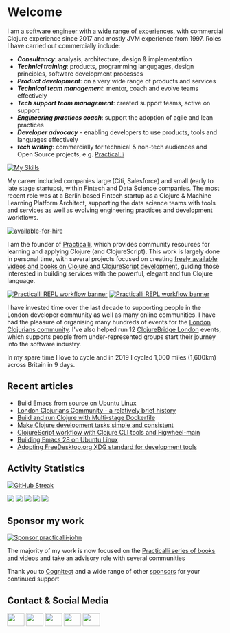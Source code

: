 # Welcome
I am [a software engineer with a wide range of experiences](https://www.linkedin.com/in/jr0cket/), with commercial Clojure experience since 2017 and mostly JVM experience from 1997. Roles I have carried out commercially include: 
* **_Consultancy_**: analysis, architecture, design & implementation 
* **_Technicl training_**: products, programming langugages, design principles, software development processes
* **_Product development_**: on a very wide range of products and services
* **_Technical team management_**: mentor, coach and evolve teams effectively
* **_Tech support team management_**: created support teams, active on support 
* **_Engineering practices coach_**: support the adoption of agile and lean practices
* **_Developer advocacy_** - enabling developers to use products, tools and languages effectively
* **_tech writing_**: commercially for technical & non-tech audiences and Open Source projects, e.g. [Practical.li](https://practical.li/)

[![My Skills](https://skillicons.dev/icons?i=clojure,md,svg,emacs,neovim,postgres,firebase,graphql,docker,github,githubactions,grafana,aws,kubernetes&theme=dark)](https://skillicons.dev)

My career included companies large (Citi, Salesforce) and small (early to late stage startups), within Fintech and Data Science companies.  The most recent role was at a Berlin based Fintech startup as a Clojure & Machine Learning Platform Architect, supporting the data science teams with tools and services as well as evolving engineering practices and development workflows. 

[![available-for-hire](https://user-images.githubusercontent.com/250870/205440155-5676444c-f3a5-4f78-9457-7d5b12113172.png)](https://www.linkedin.com/in/jr0cket/)

I am the founder of [Practicalli](https://practical.li), which provides community resources for learning and applying Clojure (and ClojureScript).  This work is largely done in personal time, with several projects focused on creating [freely available videos and books on Clojure and ClojureScript development](https://practical.li/), guiding those interested in building services with the powerful, elegant and fun Clojure language.

[![Practicalli REPL workflow banner](https://raw.githubusercontent.com/practicalli/graphic-design/live/book-covers/practicalli-clojure-book-banner-light.png#gh-light-mode-only)](https://practical.li/#gh-light-mode-only)
[![Practicalli REPL workflow banner](https://raw.githubusercontent.com/practicalli/graphic-design/live/book-covers/practicalli-clojure-book-banner-dark.png#gh-dark-mode-only)](https://practical.li/#gh-dark-mode-only)

I have invested time over the last decade to supporting people in the London developer community as well as many online communities.  I have had the pleasure of organising many hundreds of events for the [London Clojurians community](https://londonclojurians.org/).  I've also helped run 12 [ClojureBridge London](https://clojurebridgelondon.github.io/) events, which supports people from under-represented groups start their journey into the software industry. 

In my spare time I love to cycle and in 2019 I cycled 1,000 miles (1,600km) across Britain in 9 days.

## Recent articles
<!-- BLOG-POST-LIST:START -->
- [Build Emacs from source on Ubuntu Linux](http://practical.li/blog/posts/build-emacs-from-source-on-ubuntu-linux/)
- [London Clojurians Community - a relatively brief history](http://practical.li/blog/posts/london-clojurians-community-a-brief-history/)
- [Build and run Clojure with Multi-stage Dockerfile](http://practical.li/blog/posts/build-and-run-clojure-with-multistage-dockerfile/)
- [Make Clojure development tasks simple and consistent](http://practical.li/blog/posts/make-clojure-tasks-simple-and-consistent/)
- [ClojureScript workflow with Clojure CLI tools and Figwheel-main](http://practical.li/blog/posts/clojurescript-workflow-with-clojure-cli-tools-and-figwheel-main/)
- [Building Emacs 28 on Ubuntu Linux](http://practical.li/blog/posts/build-emacs-28-on-ubuntu/)
- [Adopting FreeDesktop.org XDG standard for development tools](http://practical.li/blog/posts/adopt-FreeDesktop.org-XDG-standard-for-configuration-files/)
<!-- BLOG-POST-LIST:END -->

## Activity Statistics

[![GitHub Streak](https://streak-stats.demolab.com?user=practicalli-john&theme=transparent&hide_border=true&date_format=%5BY.%5Dn.j)](https://git.io/streak-stats)

<!-- GitHub Profile Summary Cards from GitHub Workflow -->
<!-- https://github.com/vn7n24fzkq/github-profile-summary-cards -->
[![](https://raw.githubusercontent.com/practicalli-john/practicalli-john/main/profile-summary-card-output/monokai/0-profile-details.svg)](https://github.com/vn7n24fzkq/github-profile-summary-cards)
[![](https://raw.githubusercontent.com/practicalli-john/practicalli-john/main/profile-summary-card-output/monokai/1-repos-per-language.svg)](https://github.com/vn7n24fzkq/github-profile-summary-cards) [![](https://raw.githubusercontent.com/practicalli-john/practicalli-john/main/profile-summary-card-output/monokai/2-most-commit-language.svg)](https://github.com/vn7n24fzkq/github-profile-summary-cards)
[![](https://raw.githubusercontent.com/practicalli-john/practicalli-john/main/profile-summary-card-output/monokai/3-stats.svg)](https://github.com/vn7n24fzkq/github-profile-summary-cards) [![](https://raw.githubusercontent.com/practicalli-john/practicalli-john/main/profile-summary-card-output/monokai/4-productive-time.svg)](https://github.com/vn7n24fzkq/github-profile-summary-cards)

## Sponsor my work

[![Sponsor practicalli-john](https://raw.githubusercontent.com/practicalli/graphic-design/live/buttons/practicalli-github-sponsors-button.png)](https://github.com/sponsors/practicalli-john/)

The majority of my work is now focused on the [Practicalli series of books and videos](https://practical.li/) and take an advisory role with several communities 

Thank you to [Cognitect](https://www.cognitect.com/) and a wide range of other [sponsors](https://github.com/sponsors/practicalli-john#sponsors) for your continued support


## Contact & Social Media

<!-- TODO: Convert to Markdown -->
<p align="left">
<a href="https://youtube.com/c/practicalli" target="blank"><img align="center" src="https://cdn.jsdelivr.net/npm/simple-icons@3.0.1/icons/youtube.svg" alt="" height="30" width="40" /></a>
<a href="https://clojurians.zulipchat.com/#narrow/stream/250781-practicalli" target="blank"><img align="center" src="https://cdn.jsdelivr.net/npm/simple-icons@3.0.1/icons/zulip.svg" alt="" height="30" width="40" /></a>
<a href="https://clojurians.slack.com/" target="blank"><img align="center" src="https://cdn.jsdelivr.net/npm/simple-icons@3.0.1/icons/slack.svg" alt="" height="30" width="40" /></a>
<a href="https://twitter.com/practical_li" target="blank"><img align="center" src="https://cdn.jsdelivr.net/npm/simple-icons@3.0.1/icons/twitter.svg" alt="" height="30" width="40" /></a>
<a href="https://https://www.linkedin.com/in/jr0cket/" target="blank"><img align="center" src="https://cdn.jsdelivr.net/npm/simple-icons@3.0.1/icons/linkedin.svg" alt="" height="30" width="40" /></a>
<!-- <a href="your link" target="blank"><img align="center" src="https://cdn.jsdelivr.net/npm/simple-icons@3.0.1/icons/instagram.svg" alt="" height="30" width="40" /></a> -->
</p>
